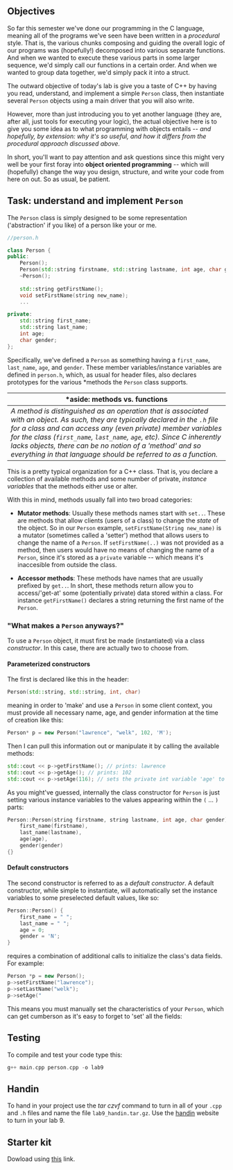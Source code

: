 ## Objectives

So far this semester we've done our programming in the C language, meaning all of 
the programs we've seen have been written in a *procedural* style. That is, the various 
chunks composing and guiding the overall logic of our programs was (hopefully!) 
decomposed into various separate functions. And when we wanted to execute these various 
parts in some larger sequence, we'd simply call our functions in a certain order. And 
when we wanted to group data together, we'd simply pack it into a struct. 

The outward objective of today's lab is give you a taste of C++ by having you 
read, understand, and implement a simple `Person` class, then instantiate several 
`Person` objects using a main driver that you will also write. 

However, more than just introducing you to yet another language (they are, after all, 
just tools for executing your logic), the actual objective here is to give you 
some idea as to what programming with objects entails -- *and hopefully, 
by extension: why it's so useful, and how it differs from the procedural approach 
discussed above.*

In short, you'll want to pay attention and ask questions since this might very well
be your first foray into **object oriented programming** -- which will (hopefully) 
change the way you design, structure, and write your code from here on out. 
So as usual, be patient. 

## Task: understand and implement `Person`

The `Person` class is simply designed to be some representation 
('abstraction' if you like) of a person like your or me. 

```c++
//person.h

class Person {
public:
    Person(); 
    Person(std::string firstname, std::string lastname, int age, char gender);	
    ~Person();
    
    std::string getFirstName();	
    void setFirstName(string new_name);
	...

private:
    std::string first_name;
    std::string last_name;
    int age;
    char gender;
};
```

Specifically, we've defined a 
`Person` as something having a `first_name`, `last_name`, `age`, and `gender`. These 
member variables/instance variables are defined in `person.h`, which, as usual for header 
files, also declares prototypes for the various *methods the `Person` class supports.

|*aside: methods vs. functions|
|-------------|
| *A method is distinguished as an operation that is associated with an object. As such, they are typically declared in the `.h` file for a class and can access any (even private) member variables for the class (`first_name`, `last_name`, `age`, etc). Since C inherently lacks objects, there can be no notion of a 'method' and so everything in that language should be referred to as a function.* |

This is a pretty typical organization for a C++ class. That is, you declare a collection
of available methods and some number of private, *instance variables* that the methods 
either use or alter.

With this in mind, methods usually fall into two broad categories:

* **Mutator methods**: Usually these methods names start with `set..`. 
These are methods that allow clients (users of a class) to change the 
*state* of the object. So in our `Person` example, `setFirstName(String new_name)` is
a mutator (sometimes called a 'setter') method that allows users to change the name
of a `Person`. If `setFirstName(..)` was not provided as a method, then users would 
have no means of changing the name of a `Person`, since it's stored as a `private`
 variable -- which means it's inaccesible from outside the class. 

* **Accessor methods**: These methods have names that are usually prefixed by `get..`.
In short, these methods return allow you to access/'get-at' some (potentially private) 
data stored within a class. For instance `getFirstName()` declares a string returning 
the first name of the `Person`. 

### "What makes a `Person` anyways?"

To use a `Person` object, it must first be made (instantiated) via a class *constructor*. 
In this case, there are actually two to choose from. 

#### Parameterized constructors

The first is declared like this in the header:
```c++
Person(std::string, std::string, int, char)
```
meaning in order to 'make' and use a `Person` in some client context, you must provide 
all necessary name, age, and gender information at the time of creation like this:

```c++
Person* p = new Person("lawrence", "welk", 102, 'M');
```

Then I can pull this information out or manipulate it by calling the available 
methods:

```c++
std::cout << p->getFirstName(); // prints: lawrence
std::cout << p->getAge(); // prints: 102
std::cout << p->setAge(116); // sets the private int variable 'age' to 116
```
As you might've guessed, internally the class constructor for `Person` is just setting
various instance variables to the values appearing within the `(` ... `)` parts:

```c++
Person::Person(string firstname, string lastname, int age, char gender) :
    first_name(firstname), 
    last_name(lastname), 
    age(age), 
    gender(gender) 
{}
```

#### Default constructors 

The second constructor is referred to as a *default constructor*. A default constructor,
while simple to instantiate, will automatically set the instance variables to some 
preselected default values, like so:

```c++
Person::Person() {
    first_name = " "; 
    last_name = " "; 
    age = 0; 
    gender = 'N'; 	
}
```


requires a combination of additional calls to initialize
the class's data fields.
For example:

```c++
Person *p = new Person();
p->setFirstName("lawrence");
p->setLastName("welk");
p->setAge("
```

This means you must manually set the characteristics of your `Person`, which can get cumberson as it's easy to forget to 'set' all the fields:

## Testing

To compile and test your code type this:

```c++
g++ main.cpp person.cpp -o lab9
```

## Handin

To hand in your project use the *tar czvf* command to turn in all of your `.cpp` and `.h` files and name the file `lab9_handin.tar.gz`. Use the [handin](http://handin.cs.clemson.edu/courses) website to turn in your lab 9.

## Starter kit
Dowload using [this](https://github.com/Welchd1/cpsc210-labs/releases/download/9.0/lab9.tar.gz) link.
